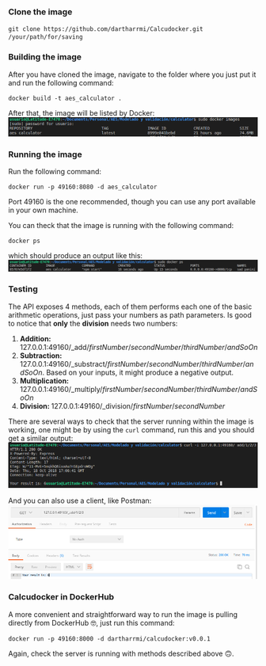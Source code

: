 ### Clone the image
```
git clone https://github.com/dartharrmi/Calcudocker.git /your/path/for/saving
```

### Building the image
After you have cloned the image, navigate to the folder where you just put it and run the following command:
```
docker build -t aes_calculator .
```

After that, the image will be listed by Docker:
![docker images](https://github.com/dartharrmi/Calcudocker/blob/master/images/aes_calculator_1.png  "Image listed by Docker")

### Running the image
Run the following command:
```
docker run -p 49160:8080 -d aes_calculator
```
Port 49160 is the one recommended, though you can use any port available in your own machine.

You can theck that the image is running with the following command:
```
docker ps
```
which should produce an output like this:
![docker ps](https://github.com/dartharrmi/Calcudocker/blob/master/images/aes_calculator_2.png  "Docker image running")

### Testing
The API exposes 4 methods, each of them performs each one of the basic arithmetic operations, just pass your numbers as path parameters. Is good to notice that <strong>only</strong> the <strong>division</strong> needs two numbers:

1. <strong>Addition: </strong> 127.0.0.1:49160/\_add/_firstNumber_/_secondNumber_/_thirdNumber_/_andSoOn_
1. <strong>Subtraction: </strong> 127.0.0.1:49160/\_substract/_firstNumber_/_secondNumber_/_thirdNumber_/_andSoOn_. Based on your inputs, it might produce a negative output.
1. <strong>Multiplication: </strong> 127.0.0.1:49160/\_multiply/_firstNumber_/_secondNumber_/_thirdNumber_/_andSoOn_
1. <strong>Division: </strong> 127.0.0.1:49160/\_division/_firstNumber_/_secondNumber_

There are several ways to check that the server running within the image is working, one might be by using the `curl` command, run this and you should get a similar output:
![Addition](https://github.com/dartharrmi/Calcudocker/blob/master/images/aes_calculator_3.png  "Addition")

And you can also use a client, like Postman:
![Postman](https://github.com/dartharrmi/Calcudocker/blob/master/images/aes_calculator_4.png  "Postman")

### Calcudocker in DockerHub
A more convenient and straightforward way to run the image is pulling directly from DockerHub 🤓, just run this command:
```
docker run -p 49160:8000 -d dartharrmi/calcudocker:v0.0.1
```
Again, check the server is running with methods described above 🙃.
